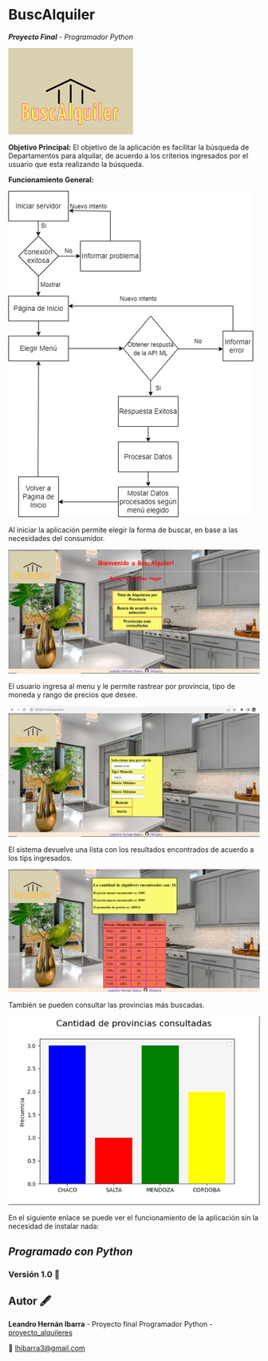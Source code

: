 # **BuscAlquiler**
**_Proyecto Final_** - _Programador Python_

![logo](/images/Logo.png)

**Objetivo Principal:**
El objetivo de la aplicación es facilitar la búsqueda de Departamentos para alquilar, de acuerdo a los criterios ingresados por el usuario que esta realizando la búsqueda.

**Funcionamiento General:**

![diagrama](/images/Diagrama.jpg)

Al iniciar la aplicación permite elegir la forma de buscar, en base a las necesidades del consumidor.

![inicio](/images/index.jpg)

El usuario ingresa al menu y le permite rastrear por provincia, tipo de moneda y rango de precios que desee. 

![busqueda](/images/botones.jpg)

El sistema devuelve una lista con los resultados encontrados de acuerdo a los tips ingresados.

![resultados](/images/tabla.jpg)

También se pueden consultar las provincias más buscadas.

![grafico](/images/grafico.jpg)

En el siguiente enlace se puede ver el funcionamiento de la aplicación sin la necesidad de instalar nada:


## _Programado con Python_
### Versión 1.0 📌
## Autor 🖋️
**Leandro Hernán Ibarra** - Proyecto final Programador Python - [proyecto_alquileres](https://github.com/lhibarra/proyecto_alquileres)

📧 lhibarra3@gmail.com
